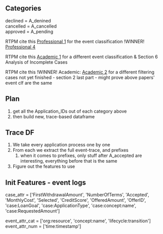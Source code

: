 ## Categories
declined = A_denined  
cancelled = A_cancelled  
approved = A_pending  

RTPM cite this [Professional 1](https://www.win.tue.nl/bpi/lib/exe/fetch.php?media=2017:bpi2017_paper_3.pdf) for the event classification !WINNER! [Professional 4](https://www.win.tue.nl/bpi/lib/exe/fetch.php?media=2017:bpi2017_winner_professional.pdf)

RTPM cite this [Academic 1](https://www.win.tue.nl/bpi/lib/exe/fetch.php?media=2017:bpi2017_paper_31.pdf) for a different event classification & Section 6 Analysis of Incomplete Cases

RTPM cite this !WINNER! Academic: [Academic 2](https://www.win.tue.nl/bpi/lib/exe/fetch.php?media=2017:bpi2017_winner_academic.pdf) for a different filtering cases not yet finished - section 2 last part - might prove above papers' event clf are the same


## Plan
1. get all the Application_IDs out of each category above
2. then build new, trace-based dataframe

## Trace DF
1. We take every application process one by one
2. From each we extract the full event-trace, and prefixes
    1. when it comes to prefixes, only stuff after A_accepted are interesting, everything before that is the same
3. Figure out the features to use


## Init Features - event logs
case_attr = ['FirstWithdrawalAmount', 'NumberOfTerms', 'Accepted', 'MonthlyCost', 'Selected', 'CreditScore', 'OfferedAmount', 'OfferID', 'case:LoanGoal', 'case:ApplicationType', 'case:concept:name', 'case:RequestedAmount']

event_attr_cat = ['org:resource', 'concept:name', 'lifecycle:transition']  
event_attr_num = ['time:timestamp']
